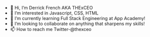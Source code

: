 - 👋 Hi, I’m Derrick French AKA THExCEO
- 👀 I’m interested in Javascript, CSS, HTML
- 🌱 I’m currently learning Full Stack Engineering at App Academy!
- 💞️ I’m looking to collaborate on anything that sharpens my skills!
- 📫 How to reach me Twitter-@thexceo

<!---
thexceo/thexceo is a ✨ special ✨ repository because its `README.md` (this file) appears on your GitHub profile.
You can click the Preview link to take a look at your changes.
--->
